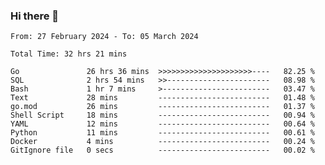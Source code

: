 ### Hi there 👋

<!--
**zhumeme/zhumeme** is a ✨ _special_ ✨ repository because its `README.md` (this file) appears on your GitHub profile.

Here are some ideas to get you started:

- 🔭 I’m currently working on ...
- 🌱 I’m currently learning ...
- 👯 I’m looking to collaborate on ...
- 🤔 I’m looking for help with ...
- 💬 Ask me about ...
- 📫 How to reach me: ...
- 😄 Pronouns: ...
- ⚡ Fun fact: ...
-->

<!--START_SECTION:waka-->

```all_time
From: 27 February 2024 - To: 05 March 2024

Total Time: 32 hrs 21 mins

Go               26 hrs 36 mins  >>>>>>>>>>>>>>>>>>>>>----   82.25 %
SQL              2 hrs 54 mins   >>-----------------------   08.98 %
Bash             1 hr 7 mins     >------------------------   03.47 %
Text             28 mins         -------------------------   01.48 %
go.mod           26 mins         -------------------------   01.37 %
Shell Script     18 mins         -------------------------   00.94 %
YAML             12 mins         -------------------------   00.64 %
Python           11 mins         -------------------------   00.61 %
Docker           4 mins          -------------------------   00.24 %
GitIgnore file   0 secs          -------------------------   00.02 %
```

<!--END_SECTION:waka-->
